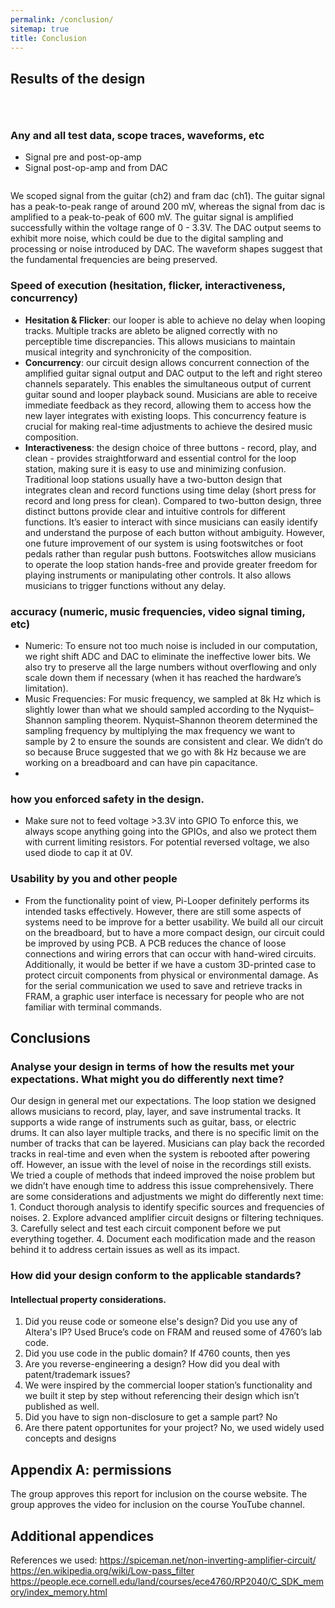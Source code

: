 ```yaml
---
permalink: /conclusion/
sitemap: true
title: Conclusion
---
```


## Results of the design
<figure style="width: 500px" class="align-center">
  <img src="{{ '/images/image11.jpg' | absolute_url }}" alt="">
</figure> 
<figure style="width: 500px" class="align-center">
  <img src="{{ '/images/image22.jpg' | absolute_url }}" alt="">
</figure> 
<figure style="width: 500px" class="align-center">
  <img src="{{ '/images/image24.png' | absolute_url }}" alt="">
</figure> 

### Any and all test data, scope traces, waveforms, etc

* Signal pre and post-op-amp
* Signal post-op-amp and from DAC
<figure style="width: 500px" class="align-center">
  <img src="{{ '/images/image20.jpg' | absolute_url }}" alt="">
</figure> 

We scoped signal from the guitar (ch2) and fram dac (ch1). The guitar signal has a peak-to-peak range of around 200 mV, whereas the signal from dac is amplified to a peak-to-peak of 600 mV. The guitar signal is amplified successfully within the voltage range of 0 - 3.3V. The DAC output seems to exhibit more noise, which could be due to the digital sampling and processing or noise introduced by DAC. The waveform shapes suggest that the fundamental frequencies are being preserved. 

### Speed of execution (hesitation, flicker, interactiveness, concurrency)

* **Hesitation & Flicker**: our looper is able to achieve no delay when looping tracks. Multiple tracks are ableto be aligned correctly with no perceptible time discrepancies. This allows musicians to maintain musical integrity and synchronicity of the composition. 
* **Concurrency**: our circuit design allows concurrent connection of the amplified guitar signal output and DAC output to the left and right stereo channels separately. This enables the simultaneous output of current guitar sound and looper playback sound. Musicians are able to receive immediate feedback as they record, allowing them to access how the new layer integrates with existing loops. This concurrency feature is crucial for making real-time adjustments to achieve the desired music composition.
* **Interactiveness**: the design choice of three buttons - record, play, and clean - provides straightforward and essential control for the loop station, making sure it is easy to use and minimizing confusion. Traditional loop stations usually have a two-button design that integrates clean and record functions using time delay (short press for record and long press for clean). Compared to two-button design, three distinct buttons provide clear and intuitive controls for different functions. It’s easier to interact with since musicians can easily identify and understand the purpose of each button without ambiguity. However, one future improvement of our system is using footswitches or foot pedals rather than regular push buttons. Footswitches allow musicians to operate the loop station hands-free and provide greater freedom for playing instruments or manipulating other controls. It also allows musicians to trigger functions without any delay. 

### accuracy (numeric, music frequencies, video signal timing, etc)
* Numeric: To ensure not too much noise is included in our computation, we right shift ADC and DAC to eliminate the ineffective lower bits. We also try to preserve all the large numbers without overflowing and only scale down them if necessary (when it has reached the hardware’s limitation).
* Music Frequencies: For music frequency, we sampled at 8k Hz which is slightly lower than what we should sampled according to the Nyquist–Shannon sampling theorem. Nyquist–Shannon theorem determined the sampling frequency by multiplying the max frequency we want to sample by 2 to ensure the sounds are consistent and clear. We didn’t do so because Bruce suggested that we go with 8k Hz because we are working on a breadboard and can have pin capacitance.
* 
### how you enforced safety in the design.
* Make sure not to feed voltage >3.3V into GPIO
To enforce this, we always scope anything going into the GPIOs, and also we protect them with current limiting resistors. For potential reversed voltage, we also used diode to cap it at 0V.
 
### Usability by you and other people
* From the functionality point of view, Pi-Looper definitely performs its intended tasks effectively. However, there are still some aspects of systems need to be improve for a better usability. We build all our circuit on the breadboard, but to have a more compact design, our circuit could be improved by using PCB. A PCB reduces the chance of loose connections and wiring errors that can occur with hand-wired circuits. Additionally, it would be better if we have a custom 3D-printed case to protect circuit components from physical or environmental damage. As for the serial communication we used to save and retrieve tracks in FRAM, a graphic user interface is necessary for people who are not familiar with terminal commands. 


## Conclusions

### Analyse your design in terms of how the results met your expectations. What might you do differently next time?
Our design in general met our expectations. The loop station we designed allows musicians to record, play, layer, and save instrumental tracks. It supports a wide range of instruments such as guitar, bass, or electric drums. It can also layer multiple tracks, and there is no specific limit on the number of tracks that can be layered. Musicians can play back the recorded tracks in real-time and even when the system is rebooted after powering off. However, an issue with the level of noise in the recordings still exists. We tried a couple of methods that indeed improved the noise problem but we didn’t have enough time to address this issue comprehensively. There are some considerations and adjustments we might do differently next time: 1. Conduct thorough analysis to identify specific sources and frequencies of noises. 2. Explore advanced amplifier circuit designs or filtering techniques. 3. Carefully select and test each circuit component before we put everything together. 4. Document each modification made and the reason behind it to address certain issues as well as its impact. 

### How did your design conform to the applicable standards?

#### Intellectual property considerations.
1. Did you reuse code or someone else's design? Did you use any of Altera's IP? Used Bruce’s code on FRAM and reused some of 4760’s lab code. 
2. Did you use code in the public domain? If 4760 counts, then yes
3. Are you reverse-engineering a design? How did you deal with patent/trademark issues? 
4. We were inspired by the commercial looper station’s functionality and we built it step by step without referencing their design which isn’t published as well. 
5. Did you have to sign non-disclosure to get a sample part? No
6. Are there patent opportunites for your project? No, we used widely used concepts and designs

## Appendix A: permissions
The group approves this report for inclusion on the course website.
The group approves the video for inclusion on the course YouTube channel.

## Additional appendices
References we used:
https://spiceman.net/non-inverting-amplifier-circuit/ 
https://en.wikipedia.org/wiki/Low-pass_filter 
https://people.ece.cornell.edu/land/courses/ece4760/RP2040/C_SDK_memory/index_memory.html 
